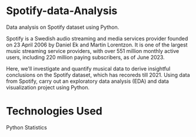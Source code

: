 # Spotify-data-Analysis
Data analysis on Spotify dataset using Python.

Spotify is a Swedish audio streaming and media services provider founded on 23 April 2006 by Daniel Ek and Martin Lorentzon. It is one of the largest music streaming service providers, with over 551 million monthly active users, including 220 million paying subscribers, as of June 2023.

Here, we'll investigate and quantify musical data to derive insightful conclusions on the Spotify dataset, which has recoreds till 2021.
Using data from Spotify, carry out an exploratory data analysis (EDA) and data visualization project using Python.

# Technologies Used
Python
Statistics
